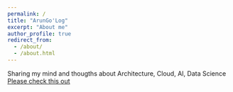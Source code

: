 ```yaml
---
permalink: /
title: "ArunGo'Log"
excerpt: "About me"
author_profile: true
redirect_from: 
  - /about/
  - /about.html
---
```


Sharing my mind and thougths about Architecture, Cloud, AI, Data Science
[Please check this out](/year-archive/)
